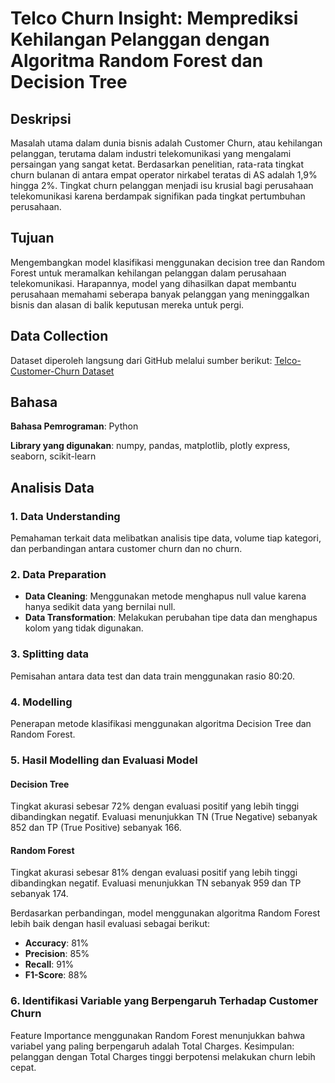 # Telco Churn Insight: Memprediksi Kehilangan Pelanggan dengan Algoritma Random Forest dan Decision Tree

## Deskripsi
Masalah utama dalam dunia bisnis adalah Customer Churn, atau kehilangan pelanggan, terutama dalam industri telekomunikasi yang mengalami persaingan yang sangat ketat. Berdasarkan penelitian, rata-rata tingkat churn bulanan di antara empat operator nirkabel teratas di AS adalah 1,9% hingga 2%. Tingkat churn pelanggan menjadi isu krusial bagi perusahaan telekomunikasi karena berdampak signifikan pada tingkat pertumbuhan perusahaan.

## Tujuan
Mengembangkan model klasifikasi menggunakan decision tree dan Random Forest untuk meramalkan kehilangan pelanggan dalam perusahaan telekomunikasi. Harapannya, model yang dihasilkan dapat membantu perusahaan memahami seberapa banyak pelanggan yang meninggalkan bisnis dan alasan di balik keputusan mereka untuk pergi.

## Data Collection
Dataset diperoleh langsung dari GitHub melalui sumber berikut: [Telco-Customer-Churn Dataset](https://github.com/arubhasy/dataset/blob/main/Telco-Customer-Churn.csv)

## Bahasa 
**Bahasa Pemrograman**: Python

**Library yang digunakan**: numpy, pandas, matplotlib, plotly express, seaborn, scikit-learn

## Analisis Data
### 1. Data Understanding
Pemahaman terkait data melibatkan analisis tipe data, volume tiap kategori, dan perbandingan antara customer churn dan no churn.

### 2. Data Preparation
- **Data Cleaning**: Menggunakan metode menghapus null value karena hanya sedikit data yang bernilai null.
- **Data Transformation**: Melakukan perubahan tipe data dan menghapus kolom yang tidak digunakan.

### 3. Splitting data
Pemisahan antara data test dan data train menggunakan rasio 80:20.

### 4. Modelling 
Penerapan metode klasifikasi menggunakan algoritma Decision Tree dan Random Forest.

### 5. Hasil Modelling dan Evaluasi Model
#### Decision Tree
Tingkat akurasi sebesar 72% dengan evaluasi positif yang lebih tinggi dibandingkan negatif. Evaluasi menunjukkan TN (True Negative) sebanyak 852 dan TP (True Positive) sebanyak 166.

#### Random Forest
Tingkat akurasi sebesar 81% dengan evaluasi positif yang lebih tinggi dibandingkan negatif. Evaluasi menunjukkan TN sebanyak 959 dan TP sebanyak 174.

Berdasarkan perbandingan, model menggunakan algoritma Random Forest lebih baik dengan hasil evaluasi sebagai berikut:
- **Accuracy**: 81%
- **Precision**: 85%
- **Recall**: 91%
- **F1-Score**: 88%

### 6. Identifikasi Variable yang Berpengaruh Terhadap Customer Churn
Feature Importance menggunakan Random Forest menunjukkan bahwa variabel yang paling berpengaruh adalah Total Charges. 
Kesimpulan: pelanggan dengan Total Charges tinggi berpotensi melakukan churn lebih cepat.
